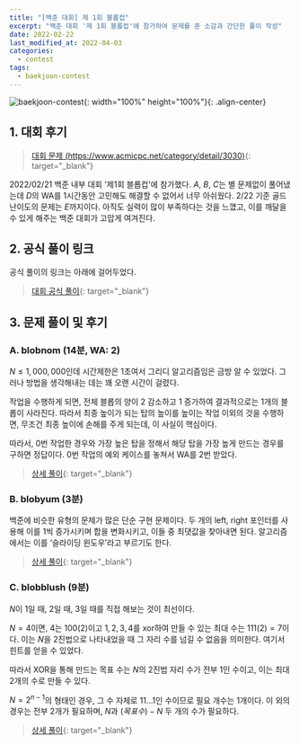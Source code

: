 ```yaml
---
title: "[백준 대회] 제 1회 블롭컵"
excerpt: "백준 대회 '제 1회 블롭컵'에 참가하여 문제를 푼 소감과 간단한 풀이 작성"
date: 2022-02-22
last_modified_at: 2022-04-03
categories:
  - contest
tags:
  - baekjoon-contest
---
```


![baekjoon-contest](https://user-images.githubusercontent.com/30232837/161426054-604c2200-5221-44f4-b5d9-27878e14bf40.png "baekjoon-contest"){: width="100%" height="100%"}{: .align-center}

## 1. 대회 후기

> [대회 문제 (https://www.acmicpc.net/category/detail/3030)](https://www.acmicpc.net/category/detail/3030){: target="_blank"}

2022/02/21 백준 내부 대회 '제1회 블롭컵'에 참가했다. $A$, $B$, $C$는 별 문제없이 풀어냈는데 $D$의 WA를 1시간동안 고민해도 해결할 수 없어서 너무 아쉬웠다. 2/22 기준 골드 난이도의 문제는 $E$까지이다. 아직도 실력이 많이 부족하다는 것을 느꼈고, 이를 깨달을 수 있게 해주는 백준 대회가 고맙게 여겨진다.

## 2. 공식 풀이 링크
공식 풀이의 링크는 아래에 걸어두었다.

> [대회 공식 풀이](https://docs.google.com/presentation/d/1wNCFroWIV962QsUwcpe2fUHjJ_2BYqJ-UGTVhvp0pJ8/edit#slide=id.g1162e05fd47_0_124){: target="_blank"}

## 3. 문제 풀이 및 후기

### A. blobnom (14분, WA: 2)

$N\leq 1,000,000$인데 시간제한은 $1$초여서 그리디 알고리즘임은 금방 알 수 있었다. 그러나 방법을 생각해내는 데는 꽤 오랜 시간이 걸렸다. 

작업을 수행하게 되면, 전체 블롭의 양이 $2$ 감소하고 $1$ 증가하여 결과적으로는 $1$개의 블롭이 사라진다. 따라서 최종 높이가 되는 탑의 높이를 높이는 작업 이외의 것을 수행하면, 무조건 최종 높이에 손해를 주게 되는데, 이 사실이 핵심이다. 

따라서, $0$번 작업한 경우와 가장 높은 탑을 정해서 해당 탑을 가장 높게 만드는 경우를 구하면 정답이다. $0$번 작업의 예외 케이스를 놓쳐서 WA를 $2$번 받았다.

> [상세 풀이](https://burningfalls.github.io/algorithm/boj-24498/){: target="_blank"}

### B. blobyum (3분)

백준에 비슷한 유형의 문제가 많은 단순 구현 문제이다. 두 개의 left, right 포인터를 사용해 이를 $1$씩 증가시키며 합을 변화시키고, 이들 중 최댓값을 찾아내면 된다. 알고리즘에서는 이를 ‘슬라이딩 윈도우’라고 부르기도 한다.

> [상세 풀이](https://burningfalls.github.io/algorithm/boj-24499/){: target="_blank"}

### C. blobblush (9분)

$N$이 $1$일 때, $2$일 때, $3$일 때를 직접 해보는 것이 최선이다. 

$N=4$이면, $4$는 $100(2)$이고 $1,2,3,4$를 xor하여 만들 수 있는 최대 수는 $111(2)=7$이다. 이는 $N$을 $2$진법으로 나타내었을 때 그 자리 수를 넘길 수 없음을 의미한다. 여기서 힌트를 얻을 수 있었다. 

따라서 XOR을 통해 만드는 목표 수는 $N$의 $2$진법 자리 수가 전부 $1$인 수이고, 이는 최대 $2$개의 수로 만들 수 있다. 

$N=2^{n-1}$의 형태인 경우, 그 수 자체로 $11...1$인 수이므로 필요 개수는 $1$개이다. 이 외의 경우는 전부 $2$개가 필요하며, $N$과 $(목표 수)-N$ 두 개의 수가 필요하다. 

> [상세 풀이](https://burningfalls.github.io/algorithm/boj-24500/){: target="_blank"}
